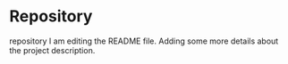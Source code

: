 # Repository
repository
I am editing the README file. Adding some more details about the project description.
